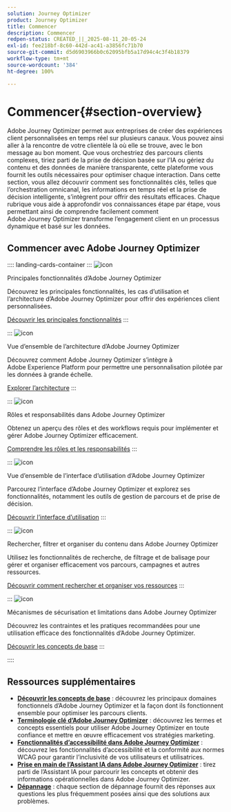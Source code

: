 ```yaml
---
solution: Journey Optimizer
product: Journey Optimizer
title: Commencer
description: Commencer
redpen-status: CREATED_||_2025-08-11_20-05-24
exl-id: fee218bf-8c60-442d-ac41-a3856fc71b70
source-git-commit: d5d6903966b0c62095bfb5a17d94c4c3f4b18379
workflow-type: tm+mt
source-wordcount: '384'
ht-degree: 100%

---
```


# Commencer{#section-overview}

Adobe Journey Optimizer permet aux entreprises de créer des expériences client personnalisées en temps réel sur plusieurs canaux. Vous pouvez ainsi aller à la rencontre de votre clientèle là où elle se trouve, avec le bon message au bon moment. Que vous orchestriez des parcours clients complexes, tiriez parti de la prise de décision basée sur l’IA ou gériez du contenu et des données de manière transparente, cette plateforme vous fournit les outils nécessaires pour optimiser chaque interaction. Dans cette section, vous allez découvrir comment ses fonctionnalités clés, telles que l’orchestration omnicanal, les informations en temps réel et la prise de décision intelligente, s’intègrent pour offrir des résultats efficaces. Chaque rubrique vous aide à approfondir vos connaissances étape par étape, vous permettant ainsi de comprendre facilement comment Adobe Journey Optimizer transforme l’engagement client en un processus dynamique et basé sur les données.

## Commencer avec Adobe Journey Optimizer

:::: landing-cards-container
:::
![icon](https://cdn.experienceleague.adobe.com/icons/book.svg?lang=fr)

Principales fonctionnalités d’Adobe Journey Optimizer

Découvrez les principales fonctionnalités, les cas d’utilisation et l’architecture d’Adobe Journey Optimizer pour offrir des expériences client personnalisées.

[Découvrir les principales fonctionnalités](../using/start/get-started.md)
:::

:::
![icon](https://cdn.experienceleague.adobe.com/icons/code-branch.svg?lang=fr)

Vue d’ensemble de l’architecture d’Adobe Journey Optimizer

Découvrez comment Adobe Journey Optimizer s’intègre à Adobe Experience Platform pour permettre une personnalisation pilotée par les données à grande échelle.

[Explorer l’architecture](../using/start/architecture-concepts-redpen.md)
:::

:::
![icon](https://cdn.experienceleague.adobe.com/icons/list-check.svg?lang=fr)

Rôles et responsabilités dans Adobe Journey Optimizer

Obtenez un aperçu des rôles et des workflows requis pour implémenter et gérer Adobe Journey Optimizer efficacement.

[Comprendre les rôles et les responsabilités](../using/start/quick-start.md)
:::

:::
![icon](https://cdn.experienceleague.adobe.com/icons/gear.svg?lang=fr)

Vue d’ensemble de l’interface d’utilisation d’Adobe Journey Optimizer

Parcourez l’interface d’Adobe Journey Optimizer et explorez ses fonctionnalités, notamment les outils de gestion de parcours et de prise de décision.

[Découvrir l’interface d’utilisation](../using/start/user-interface.md)
:::

:::
![icon](https://cdn.experienceleague.adobe.com/icons/circle-play.svg?lang=fr)

Rechercher, filtrer et organiser du contenu dans Adobe Journey Optimizer

Utilisez les fonctionnalités de recherche, de filtrage et de balisage pour gérer et organiser efficacement vos parcours, campagnes et autres ressources.

[Découvrir comment rechercher et organiser vos ressources](../using/start/search-filter-categorize.md)
:::

:::
![icon](https://cdn.experienceleague.adobe.com/icons/puzzle-piece.svg?lang=fr)

Mécanismes de sécurisation et limitations dans Adobe Journey Optimizer

Découvrez les contraintes et les pratiques recommandées pour une utilisation efficace des fonctionnalités d’Adobe Journey Optimizer.

[Découvrir les concepts de base](../using/start/guardrails.md)
:::

::::


## Ressources supplémentaires

- **[Découvrir les concepts de base](../using/start/functional-areas-redpen.md)** : découvrez les principaux domaines fonctionnels d’Adobe Journey Optimizer et la façon dont ils fonctionnent ensemble pour optimiser les parcours clients.
- **[Terminologie clé d’Adobe Journey Optimizer](../using/start/terminology-md-redpen.md)** : découvrez les termes et concepts essentiels pour utiliser Adobe Journey Optimizer en toute confiance et mettre en œuvre efficacement vos stratégies marketing.
- **[Fonctionnalités d’accessibilité dans Adobe Journey Optimizer](../using/start/accessibility.md)** : découvrez les fonctionnalités d’accessibilité et la conformité aux normes WCAG pour garantir l’inclusivité de vos utilisateurs et utilisatrices.
- **[Prise en main de l’Assistant IA dans Adobe Journey Optimizer](../using/start/ai-assistant.md)** : tirez parti de l’Assistant IA pour parcourir les concepts et obtenir des informations opérationnelles dans Adobe Journey Optimizer.
- **[Dépannage](../using/start/troubleshooting.md)** : chaque section de dépannage fournit des réponses aux questions les plus fréquemment posées ainsi que des solutions aux problèmes.

